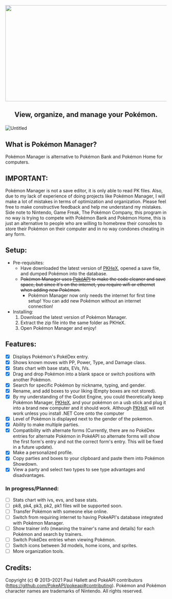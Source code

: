 <p align="center">
  <img src="https://github.com/DrRetro2033/Pokemon-Manager/assets/86109384/1940527b-ad54-46b6-a371-ed560df0df4f" width="600" height="300" border="0"/>
</p>

## <p align="center"> View, organize, and manage your Pokémon. </p>

![Untitled](https://user-images.githubusercontent.com/86109384/179224180-46bb607f-da88-4f87-8280-dcc0fba9d209.png)

What is Pokémon Manager?
-
Pokémon Manager is alternative to Pokémon Bank and Pokémon Home for computers.

IMPORTANT:
-
Pokémon Manager is not a save editor, it is only able to read PK files. Also, due to my lack of experience of doing projects like Pokémon Manager, I will make a lot of mistakes in terms of optimization and organization. Please feel free to make constructive feedback and help me understand my mistakes. Side note to Nintendo, Game Freak, The Pokémon Company, this program in no way is trying to compete with Pokémon Bank and Pokémon Home, this is just an alternative to people who are willing to homebrew their consoles to store their Pokémon on their computer and in no way condones cheating in any form.

Setup:
-

- Pre-requisites:
  - Have downloaded the latest version of [PKHeX](https://github.com/kwsch/PKHeX), opened a save file, and dumped Pokémon into the database.
  - ~~Pokémon Manager uses [PokéAPI](https://github.com/PokeAPI/pokeapi) to make the code cleaner and save space, but since it's on the internet, you require wifi or ethernet when adding new Pokémon.~~
    - Pokémon Manager now only needs the internet for first time setup! You can add new Pokémon without an internet connection!
- Installing:
  1. Download the latest version of Pokémon Manager.
  2. Extract the zip file into the same folder as PKHeX.
  3. Open Pokémon Manager and enjoy!
  
## Features:
 - [x] Displays Pokémon's PokéDex entry.
 - [x] Shows known moves with PP, Power, Type, and Damage class.
 - [x] Stats chart with base stats, EVs, IVs.
 - [x] Drag and drop Pokémon into a blank space or switch positions with another Pokémon.
 - [x] Search for specific Pokémon by nickname, typing, and gender.
 - [x] Rename, and add boxes to your liking (Empty boxes are not stored).
 - [x] By my understanding of the Godot Engine, you could theoretically keep Pokémon Manager, [PKHeX](https://github.com/kwsch/PKHeX), and your pokémon on a usb stick and plug it into a brand new computer and it should work. Although [PKHeX](https://github.com/kwsch/PKHeX) will not work unless you install .NET Core onto the computer
 - [x] Level of Pokémon is displayed next to the gender of the pokemon.
 - [x] Ability to make multiple parties.
 - [x] Compatibility with alternate forms (Currently, there are no PokéDex entries for alternate Pokémon in PokéAPI so alternate forms will show the first form's entry and not the correct form's entry. This will be fixed in a future update).
 - [x] Make a personalized profile.
 - [x] Copy parties and boxes to your clipboard and paste them into Pokémon Showdown.
 - [x] View a party and select two types to see type advantages and disadvantages.

  ### In progress/Planned:
   - [ ] Stats chart with ivs, evs, and base stats.
   - [ ] pk8, pk4, pk3, pk2, pk1 files will be supported soon.
   - [ ] Transfer Pokémon with someone else online.
   - [ ] Switch from requiring internet to having PokeAPI's database integrated with Pokémon Manager.
   - [ ] Show trainer info (meaning the trainer's name and details) for each Pokémon and search by trainers.
   - [ ] Switch PokéDex entries when viewing Pokémon.
   - [ ] Switch icons between 3d models, home icons, and sprites.
   - [ ] More organization tools.

Credits:
-
Copyright (c) © 2013–2021 Paul Hallett and PokéAPI contributors (https://github.com/PokeAPI/pokeapi#contributing). Pokémon and Pokémon character names are trademarks of Nintendo.
All rights reserved.
